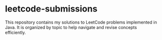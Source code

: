 # leetcode-submissions
This repository contains my solutions to LeetCode problems implemented in Java. It is organized by topic  to help navigate and revise concepts efficiently.
